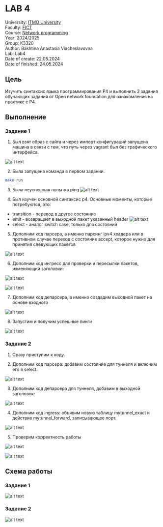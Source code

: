 # LAB 4

University: [ITMO University](https://itmo.ru/ru/)  
Faculty: [FICT](https://fict.itmo.ru)  
Course: [Network programming](https://github.com/itmo-ict-faculty/network-programming)  
Year: 2024/2025  
Group: K3320  
Author: Bakhtina Anastasia Viacheslavovna  
Lab: Lab4  
Date of create: 22.05.2024  
Date of finished: 24.05.2024

## Цель

Изучить синтаксис языка программирования P4 и выполнить 2 задания обучающих задания от Open network foundation для ознакомления на практике с P4.

## Выполнение

### Задание 1

1. Был взят образ с сайта и через импорт конфигураций запущена машина в связи с тем, что путь через vagrant был без графического интерфейса.

![alt text](img/image.png)

2. Была запущена команда в первом задании.

```bash
make run
```

3. Была неуспешная попытка ping
   ![alt text](img/image-2.png)

4. Был изучен основной синтаксис p4. Основные моменты, которые потребуются, это:

- transition - перевод в другое состояние
- emit - возвращает в выходной пакет указанный header
  ![alt text](img/image1.png)
- select - аналог switch case, только для состояний

5. Дополним код парсера, а именно парсинг ipv4 хеадера или в противном случае переход с состояние accept, которое нужно для принятия следующих пакетов

![alt text](img/image2.png)

6. Дополним код ингресс для проверки и пересылки пакетов, изменяющий заголовки:

![alt text](img/image-x.png)

![alt text](img/image-1.png)

7. Дополним код депарсера, а именно создадим выходной пакет на основе входного

![alt text](img/image-y.png)

8. Запустим и получим успешные пинги

![alt text](img/image-3.png)

### Задание 2

1. Сразу приступим к коду.

2. Дополним код парсера: добавим состояние для туннеля и включим его в select.

![alt text](img/image-4.png)

3. Дополним код депарсера для туннеля, добавим в выходной заголовок:

![alt text](img/image-5.png)

4. Дополним код ingress: объявим новую таблицу mytunnel_exact и действие mytunnel_forward, записывающее порт.

![alt text](img/image-6.png)

5. Проверим корректность работы

![alt text](img/image-7.png)

![alt text](img/image-8.png)

## Схема работы

### Задание 1

![alt text](img/image-9.png)

### Задание 2

![alt text](img/image-10.png)
